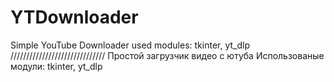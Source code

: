 # YTDownloader
Simple YouTube Downloader
used modules: tkinter, yt_dlp
//////////////////////////////
Простой загрузчик видео с ютуба
Использованые модули: tkinter, yt_dlp
